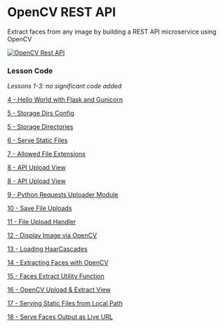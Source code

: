 # OpenCV REST API 
Extract faces from any image by building a REST API microservice using OpenCV

[![OpenCV Rest API](https://static.codingforentrepreneurs.com/media/cfe-blog/opencv-python-extract-faces-rest-api-flask/OpenCV_Rest_API_Post.jpg)](https://www.codingforentrepreneurs.com/blog/opencv-python-extract-faces-rest-api-flask)

### Lesson Code
_Lessons 1-3: no significant code added_

[4 - Hello World with Flask and Gunicorn](../../tree/6ce8b1de0cc0c01d124a07474ab1d8a8fd893e47/)

[5 - Storage Dirs Config](../../tree/36b1ec6cccb87889637472f279cbe7158c6478d3/)

[5 - Storage Directories](../../tree/9590363c26e1432b3cf867c5f49fddbebe03812f/)

[6 - Serve Static Files](../../tree/306968d873525372e625e91a52451fdc959a7c4b/)

[7 - Allowed File Extensions](../../tree/d6714fee46f38409ce8b447d9b2d09d293969c99/)

[8 - API Upload View](../../tree/482aee80b864bb97adc5498ec4bdf56b82467103/)

[8 - API Upload View](../../tree/d710d1248f49aad1976726ef0c4c16e0a00ab01d/)

[9 - Python Requests Uploader Module](../../tree/9967df45f99f953f72ff7a70601cbaa8d077e62f/)

[10 - Save File Uploads](../../tree/c32bf9c0687204b8442105f1984e84e9baa7644f/)

[11 - File Upload Handler](../../tree/c50fa1451fb5a2a0d01e3d02a08bbc0b243da48f/)

[12 - Display Image via OpenCV](../../tree/25d5886a30daba7308c63bf58e55fcf9c8f13d60/)

[13 - Loading HaarCascades](../../tree/7497151a3f65a4376f6a29c513f01a9fe5bb43aa/)

[14 - Extracting Faces with OpenCV](../../tree/2a91f5e480b0d0918f263baa16e4abcecd412811/)

[15 - Faces Extract Utility Function](../../tree/3bd3ad9eab4cbf8137d502b419e5bf5ec478cd7c/)

[16 - OpenCV Upload & Extract View](../../tree/de624f4c6582a4181a987117fa542a48ddb4b830/)

[17 - Serving Static Files from Local Path](../../tree/86840056cde90327c937e28fbfd6d1cfc25ca69d/)

[18 - Serve Faces Output as Live URL](../../tree/6a2e77fc44b65a8eec0b5158cdf5679aebad90ac/)

